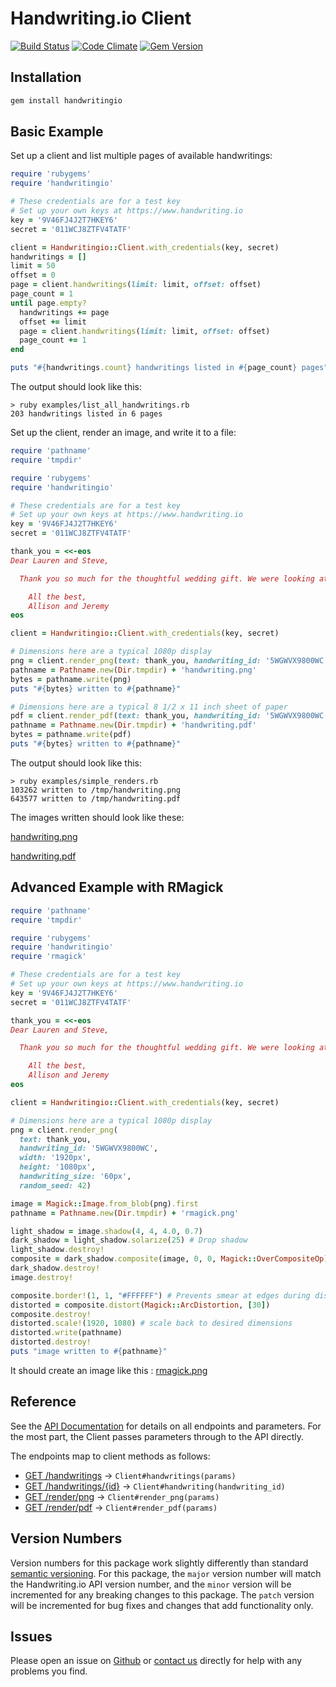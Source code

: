 # Handwriting.io Client

[![Build Status](https://travis-ci.org/handwritingio/ruby-client.svg?branch=master)](https://travis-ci.org/handwritingio/ruby-client)
[![Code Climate](https://codeclimate.com/github/handwritingio/ruby-client/badges/gpa.svg)](https://codeclimate.com/github/handwritingio/ruby-client)
[![Gem Version](https://badge.fury.io/rb/handwritingio.svg)](https://badge.fury.io/rb/handwritingio)

## Installation

```bash
gem install handwritingio
```

## Basic Example

Set up a client and list multiple pages of available handwritings:

```ruby
require 'rubygems'
require 'handwritingio'

# These credentials are for a test key
# Set up your own keys at https://www.handwriting.io
key = '9V46FJ4J2T7HKEY6'
secret = '011WCJ8ZTFV4TATF'

client = Handwritingio::Client.with_credentials(key, secret)
handwritings = []
limit = 50
offset = 0
page = client.handwritings(limit: limit, offset: offset)
page_count = 1
until page.empty?
  handwritings += page
  offset += limit
  page = client.handwritings(limit: limit, offset: offset)
  page_count += 1
end

puts "#{handwritings.count} handwritings listed in #{page_count} pages"
```

The output should look like this:

```
> ruby examples/list_all_handwritings.rb
203 handwritings listed in 6 pages
```

Set up the client, render an image, and write it to a file:

```ruby
require 'pathname'
require 'tmpdir'

require 'rubygems'
require 'handwritingio'

# These credentials are for a test key
# Set up your own keys at https://www.handwriting.io
key = '9V46FJ4J2T7HKEY6'
secret = '011WCJ8ZTFV4TATF'

thank_you = <<-eos
Dear Lauren and Steve,

  Thank you so much for the thoughtful wedding gift. We were looking at crystal wine glasses just the other week. Hope you have a good trip with the family and hope to see you when you get back!

    All the best,
    Allison and Jeremy
eos

client = Handwritingio::Client.with_credentials(key, secret)

# Dimensions here are a typical 1080p display
png = client.render_png(text: thank_you, handwriting_id: '5WGWVX9800WC', width: '1920px', height: '1080px', handwriting_size: '40px')
pathname = Pathname.new(Dir.tmpdir) + 'handwriting.png'
bytes = pathname.write(png)
puts "#{bytes} written to #{pathname}"

# Dimensions here are a typical 8 1/2 x 11 inch sheet of paper
pdf = client.render_pdf(text: thank_you, handwriting_id: '5WGWVX9800WC', width: '8.5in', height: '11in', handwriting_size: '24pt')
pathname = Pathname.new(Dir.tmpdir) + 'handwriting.pdf'
bytes = pathname.write(pdf)
puts "#{bytes} written to #{pathname}"
```

The output should look like this:
```
> ruby examples/simple_renders.rb
103262 written to /tmp/handwriting.png
643577 written to /tmp/handwriting.pdf
```

The images written should look like these:

[handwriting.png](https://s3.amazonaws.com/hwio-cdn-production/ruby-client/handwriting.png)

[handwriting.pdf](https://s3.amazonaws.com/hwio-cdn-production/ruby-client/handwriting.pdf)

## Advanced Example with RMagick

```ruby
require 'pathname'
require 'tmpdir'

require 'rubygems'
require 'handwritingio'
require 'rmagick'

# These credentials are for a test key
# Set up your own keys at https://www.handwriting.io
key = '9V46FJ4J2T7HKEY6'
secret = '011WCJ8ZTFV4TATF'

thank_you = <<-eos
Dear Lauren and Steve,

  Thank you so much for the thoughtful wedding gift. We were looking at crystal wine glasses just the other week. Hope you have a good trip with the family and hope to see you when you get back!

    All the best,
    Allison and Jeremy
eos

client = Handwritingio::Client.with_credentials(key, secret)

# Dimensions here are a typical 1080p display
png = client.render_png(
  text: thank_you,
  handwriting_id: '5WGWVX9800WC',
  width: '1920px',
  height: '1080px',
  handwriting_size: '60px',
  random_seed: 42)

image = Magick::Image.from_blob(png).first
pathname = Pathname.new(Dir.tmpdir) + 'rmagick.png'

light_shadow = image.shadow(4, 4, 4.0, 0.7)
dark_shadow = light_shadow.solarize(25) # Drop shadow
light_shadow.destroy!
composite = dark_shadow.composite(image, 0, 0, Magick::OverCompositeOp)
dark_shadow.destroy!
image.destroy!

composite.border!(1, 1, "#FFFFFF") # Prevents smear at edges during distort
distorted = composite.distort(Magick::ArcDistortion, [30])
composite.destroy!
distorted.scale!(1920, 1080) # scale back to desired dimensions
distorted.write(pathname)
distorted.destroy!
puts "image written to #{pathname}"
```

It should create an image like this : [rmagick.png](https://s3.amazonaws.com/hwio-cdn-production/ruby-client/rmagick.png)

## Reference

See the [API Documentation](https://www.handwriting.io/docs) for details on all endpoints and parameters. For the most part, the Client passes parameters through to the API directly.

The endpoints map to client methods as follows:

- [GET /handwritings](https://handwriting.io/docs/#get-handwritings) -> `Client#handwritings(params)`
- [GET /handwritings/{id}](https://handwriting.io/docs/#get-handwritings--id-) -> `Client#handwriting(handwriting_id)`
- [GET /render/png](https://handwriting.io/docs/#get-render-png) -> `Client#render_png(params)`
- [GET /render/pdf](https://handwriting.io/docs/#get-render-pdf) -> `Client#render_pdf(params)`

## Version Numbers

Version numbers for this package work slightly differently than standard
[semantic versioning](http://semver.org/). For this package, the `major`
version number will match the Handwriting.io API version number, and the
`minor` version will be  incremented for any breaking changes to this package.
The `patch` version will be incremented for bug fixes and changes that add
functionality only.

## Issues

Please open an issue on [Github](https://github.com/handwritingio/ruby-client/issues)
or [contact us](https://handwriting.io/contact) directly for help with any
problems you find.
